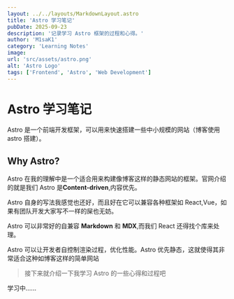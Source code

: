 ```yaml
---
layout: ../../layouts/MarkdownLayout.astro
title: 'Astro 学习笔记'
pubDate: 2025-09-23
description: '记录学习 Astro 框架的过程和心得。'
author: 'M1saK1'
category: 'Learning Notes'
image:
url: 'src/assets/astro.png'
alt: 'Astro Logo'
tags: ['Frontend', 'Astro', 'Web Development']
---
```


# Astro 学习笔记

Astro 是一个前端开发框架，可以用来快速搭建一些中小规模的网站（博客使用 astro 搭建）。

## Why Astro?

Astro 在我的理解中是一个适合用来构建像博客这样的静态网站的框架。官网介绍的就是我们 Astro 是**Content-driven**,内容优先。

Astro 自身的写法我感觉也还好，而且好在它可以兼容各种框架如 React,Vue，如果有团队开发大家写不一样的屎也无妨。

Astro 可以非常好的自兼容 **Markdown** 和 **MDX**,而我们 React 还得找个库来处理。

Astro 可以让开发者自控制渲染过程，优化性能。Astro 优先静态，这就使得其非常适合这种如博客这样的简单网站

> 接下来就介绍一下我学习 Astro 的一些心得和过程吧

学习中......
